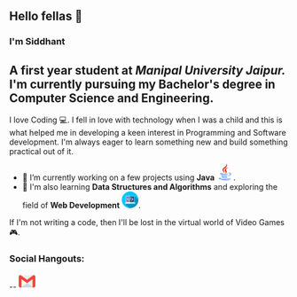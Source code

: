 ## Hello fellas :wave:
### I'm **Siddhant**

A first year student at ***Manipal University Jaipur.***
I'm currently pursuing my Bachelor's degree in Computer Science and Engineering.
--
I love Coding :computer:. I fell in love with technology when I was a child and this is what helped me in developing a keen interest in Programming and Software development. I'm always eager to learn something new and build something practical out of it.

- 🔭 I’m currently working on a few projects using **Java** <img src="https://github.com/Geralt-Of-Rivia-Witcher/Geralt-Of-Rivia-Witcher/blob/main/java.png" width="30" height="30">.
- 🌱 I'm also learning **Data Structures and Algorithms** and exploring the field of **Web Development** <img src="https://github.com/Geralt-Of-Rivia-Witcher/Geralt-Of-Rivia-Witcher/blob/main/web.png" width="30" height="30">.

If I'm not writing a code, then I'll be lost in the virtual world of Video Games :video_game:.

### Social Hangouts:
--
[<img src="https://github.com/Geralt-Of-Rivia-Witcher/Geralt-Of-Rivia-Witcher/blob/main/gmail.png" width="30" height="30">](mailto:singhsiddhantkumar@gmail.com)
